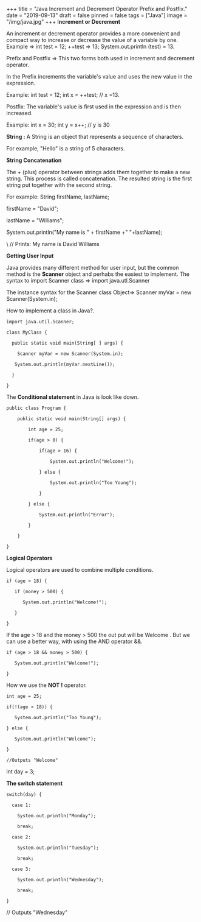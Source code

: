 +++
title = "Java Increment and Decrement Operator Prefix and Postfix."
date = "2019-09-13"
draft = false
pinned = false
tags = ["Java"]
image = "/img/java.jpg"
+++
I**ncrement or Decrement** 

An increment or decrement operator provides a more convenient and compact way to increase or decrease the value of a variable by one. Example => int test = 12; ++test => 13; System.out.println (test) = 13.

Prefix and Postfix => This two forms both used in increment and decrement operator. 

In the Prefix increments the variable's value and uses the new value in the expression. 

Example: int test = 12;          int x = ++test;    // x =13.

Postfix: The variable's value is first used in the expression and is then increased. 

Example:    int x = 30;   int y = x++;  // y is 30

**String :** A String is an object that represents a sequence of characters.

For example, "Hello" is a string of 5 characters.

**String Concatenation**

The + (plus) operator between strings adds them together to make a new string. This process is called concatenation. The resulted string is the first string put together with the second string.

For example:  String firstName, lastName;

firstName = "David";

lastName = "Williams";

System.out.println("My name is " + firstName +" "+lastName);

\    // Prints: My name is David Williams

**Getting User Input**

Java provides many different method for user input, but the common method is the **Scanner** object and perhabs the easiest to implement. The syntax to import Scanner class =>  import java.utl.Scanner

The instance syntax for the Scanner class Object=> Scanner myVar = new Scanner(System.in);

How to implement a class in Java?.

`import java.util.Scanner;`

`class MyClass {`

`  public static void main(String[ ] args) {`

`    Scanner myVar = new Scanner(System.in);`

`    System.out.println(myVar.nextLine());        `

`  }`

`}`

The **Conditional statement** in Java is look like down.

`public class Program {`

`    public static void main(String[] args) {`

`        int age = 25;`

`        if(age > 0) {`

`            if(age > 16) {`

`                System.out.println("Welcome!");`

`            } else {`

`                System.out.println("Too Young");`

`            }`

`        } else {`

`            System.out.println("Error");`

`        }`

`    }`

`}`

**Logical Operators**

Logical operators are used to combine multiple conditions. 

`if (age > 18) {`

`   if (money > 500) {`

`      System.out.println("Welcome!");`

`   }`

`}`

If the age > 18 and the money > 500 the out put will be Welcome . But we can use a better way, with using the AND operator  &&.

`if (age > 18 && money > 500) {`

`   System.out.println("Welcome!");`

`}`

How we use the **NOT !** operator.

`int age = 25;`

`if(!(age > 18)) {`

`   System.out.println("Too Young");`

`} else {`

`   System.out.println("Welcome");`

`}`

`//Outputs "Welcome"`

int day = 3;

**The switch statement**

`switch(day) {`

`  case 1:`

`    System.out.println("Monday");`

`    break;`

`  case 2:`

`    System.out.println("Tuesday");`

`    break;`

`  case 3:`

`    System.out.println("Wednesday");`

`    break;`

`}`

// Outputs "Wednesday"
